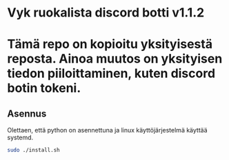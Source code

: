 # Vyk ruokalista discord botti v1.1.2

# Tämä repo on kopioitu yksityisestä reposta. Ainoa muutos on yksityisen tiedon piiloittaminen, kuten discord botin tokeni.

## Asennus
Olettaen, että python on asennettuna ja linux käyttöjärjestelmä käyttää systemd.
```bash
sudo ./install.sh
```
